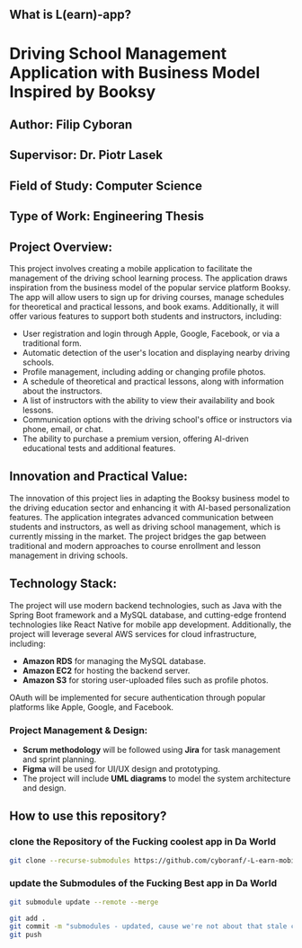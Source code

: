 ## What is L(earn)-app?

# Driving School Management Application with Business Model Inspired by Booksy

## Author: Filip Cyboran  
## Supervisor: Dr. Piotr Lasek  
## Field of Study: Computer Science  
## Type of Work: Engineering Thesis

## Project Overview:
This project involves creating a mobile application to facilitate the management of the driving school learning process. The application draws inspiration from the business model of the popular service platform Booksy. The app will allow users to sign up for driving courses, manage schedules for theoretical and practical lessons, and book exams. Additionally, it will offer various features to support both students and instructors, including:

- User registration and login through Apple, Google, Facebook, or via a traditional form.
- Automatic detection of the user's location and displaying nearby driving schools.
- Profile management, including adding or changing profile photos.
- A schedule of theoretical and practical lessons, along with information about the instructors.
- A list of instructors with the ability to view their availability and book lessons.
- Communication options with the driving school's office or instructors via phone, email, or chat.
- The ability to purchase a premium version, offering AI-driven educational tests and additional features.

## Innovation and Practical Value:
The innovation of this project lies in adapting the Booksy business model to the driving education sector and enhancing it with AI-based personalization features. The application integrates advanced communication between students and instructors, as well as driving school management, which is currently missing in the market. The project bridges the gap between traditional and modern approaches to course enrollment and lesson management in driving schools.

## Technology Stack:
The project will use modern backend technologies, such as Java with the Spring Boot framework and a MySQL database, and cutting-edge frontend technologies like React Native for mobile app development. Additionally, the project will leverage several AWS services for cloud infrastructure, including:

- **Amazon RDS** for managing the MySQL database.
- **Amazon EC2** for hosting the backend server.
- **Amazon S3** for storing user-uploaded files such as profile photos.

OAuth will be implemented for secure authentication through popular platforms like Apple, Google, and Facebook.

### Project Management & Design:
- **Scrum methodology** will be followed using **Jira** for task management and sprint planning.
- **Figma** will be used for UI/UX design and prototyping.
- The project will include **UML diagrams** to model the system architecture and design.


## How to use this repository?

### clone the Repository of the Fucking coolest app in Da World 

```bash
git clone --recurse-submodules https://github.com/cyboranf/-L-earn-mobile-application/
```

### update the Submodules of the Fucking Best app in Da World 

```bash
git submodule update --remote --merge
```

```bash
git add .
git commit -m "submodules - updated, cause we're not about that stale code life"
git push

